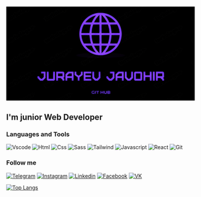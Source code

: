 [![Header](https://github.com/JurayevJovohir/JurayevJovohir/blob/main/assets/image.jpg)](https://www.instagram.com/jvkh_7/)

## I'm junior Web Developer 

### Languages and Tools 
![Vscode](https://img.shields.io/badge/-vscode-090909?style=for-the-badge&logo=visualstudio)
![Html](https://img.shields.io/badge/-html5-090909?style=for-the-badge&logo=html5)
![Css](https://img.shields.io/badge/-css-090909?style=for-the-badge&logo=css3)
![Sass](https://img.shields.io/badge/-Sass-090909?style=for-the-badge&logo=sass)
![Tailwind](https://img.shields.io/badge/-tailwind-090909?style=for-the-badge&logo=tailwindcss)
![Javascript](https://img.shields.io/badge/-javascript-090909?style=for-the-badge&logo=javascript)
![React](https://img.shields.io/badge/-react-090909?style=for-the-badge&logo=react)
![Git](https://img.shields.io/badge/-git-090909?style=for-the-badge&logo=git)


### Follow me
[![Telegram](https://img.shields.io/badge/-telegram-090909?style=for-the-badge&logo=telegram)](https://t.me/iamjurayev)
[![Instagram](https://img.shields.io/badge/-instagram-090909?style=for-the-badge&logo=instagram)](https://www.instagram.com/jvkh_7)
[![Linkedin](https://img.shields.io/badge/-linkedin-090909?style=for-the-badge&logo=linkedin&logoColor=007BB6)](https://www.linkedin.com/in/javokh-jurayev-a24197249/)
[![Facebook](https://img.shields.io/badge/-facebook-090909?style=for-the-badge&logo=facebook)](https://www.facebook.com/profile.php?id=100064247725771)
[![VK](https://img.shields.io/badge/-ВКонтакте-090909?style=for-the-badge&logo=vk&logoColor=3375F6)](https://vk.com/id757564752)

[![Top Langs](https://github-readme-stats.vercel.app/api/top-langs/?username=jurayevjovohir&layout=compact)](https://github.com/jurayevjovohir/github-readme-stats)


